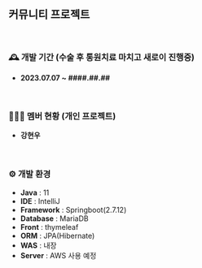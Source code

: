 ## 커뮤니티 프로젝트
<br>

### 🕰️ 개발 기간 (수술 후 통원치료 마치고 새로이 진행중)
- **2023.07.07 ~ ####.##.##**

<br>

### 🧑‍🤝‍🧑 멤버 현황 (개인 프로젝트)
- **강현우**
  
<br>

### ⚙️ 개발 환경
- **Java** : 11
- **IDE** : IntelliJ
- **Framework** : Springboot(2.7.12)
- **Database** : MariaDB
- **Front** : thymeleaf
- **ORM** : JPA(Hibernate)
- **WAS** : 내장
- **Server** : AWS 사용 예정
